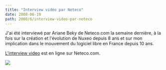 ```yaml
---
title: "Interview vidéo par Neteco"
date: 2008-06-19
path: 2008/6/interview-video-par-neteco
---
```


J'ai &#233;t&#233; interview&#233; par Ariane Beky de Neteco.com la semaine derni&#232;re, &#224; la fois sur la cr&#233;ation et l'&#233;volution de Nuxeo depuis 8 ans et sur mon implication dans le mouvement du logiciel libre en France depuis 10 ans.

<a href="http://www.neteco.com/144798-portrait-entreprenaute-stefane-fermigier-nuxeo.html">L'interview video</a> est en ligne sur Neteco.com.

<a href="http://www.neteco.com/144798-portrait-entreprenaute-stefane-fermigier-nuxeo.html"><img src="/sections/blogs/fermigier/2008_06_19_interview-video-par-neteco/downloadFile/attachedFile_f0/Picture_4.png"></a>

